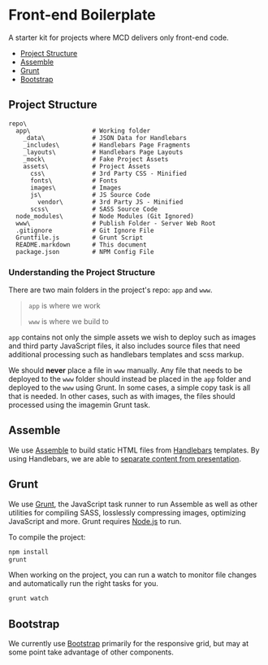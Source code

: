 # Front-end Boilerplate

A starter kit for projects where MCD delivers only front-end code.

+ [Project Structure](#project-structure)
+ [Assemble](#assemble)
+ [Grunt](#grunt)
+ [Bootstrap](#bootstrap)

## Project Structure

```
repo\
  app\                 # Working folder
    _data\             # JSON Data for Handlebars
    _includes\         # Handlebars Page Fragments
    _layouts\          # Handlebars Page Layouts
    _mock\             # Fake Project Assets
    assets\            # Project Assets
      css\             # 3rd Party CSS - Minified
      fonts\           # Fonts
      images\          # Images
      js\              # JS Source Code
        vendor\        # 3rd Party JS - Minified
      scss\            # SASS Source Code
  node_modules\        # Node Modules (Git Ignored)
  www\                 # Publish Folder - Server Web Root
  .gitignore           # Git Ignore File
  Gruntfile.js         # Grunt Script
  README.markdown      # This document
  package.json         # NPM Config File
```

### Understanding the Project Structure

There are two main folders in the project's repo: `app` and `www`. 

> `app` is where we work
>
> `www` is where we build to

`app` contains not only the simple assets we wish to deploy such as images and third party JavaScript files, it also includes source files that need additional processing such as handlebars templates and scss markup.

We should **never** place a file in `www` manually. Any file that needs to be deployed to the `www` folder should instead be placed in the `app` folder and deployed to the `www` using Grunt. In some cases, a simple copy task is all that is needed. In other cases, such as with images, the files should processed using the imagemin Grunt task.

## Assemble

We use [Assemble](http://assemble.io) to build static HTML files from [Handlebars](http://handlebarsjs.com/) templates. By using Handlebars, we are able to [separate content from presentation](http://en.wikipedia.org/wiki/Separation_of_presentation_and_content). 

## Grunt

We use [Grunt](http://gruntjs.com/), the JavaScript task runner to run Assemble as well as other utilities for compiling SASS, losslessly compressing images, optimizing JavaScript and more. Grunt requires [Node.js](http://nodejs.org/) to run.

To compile the project:

```bash
npm install
grunt
```

When working on the project, you can run a watch to monitor file changes and automatically run the right tasks for you.

```bash
grunt watch
```

## Bootstrap

We currently use [Bootstrap](http://getbootstrap.com) primarily for the responsive grid, but may at some point take advantage of other components.


